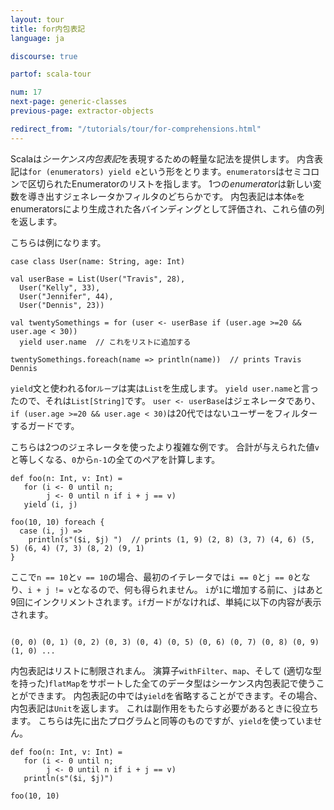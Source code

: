 ```yaml
---
layout: tour
title: for内包表記
language: ja

discourse: true

partof: scala-tour

num: 17
next-page: generic-classes
previous-page: extractor-objects

redirect_from: "/tutorials/tour/for-comprehensions.html"
---
```


Scalaは*シーケンス内包表記*を表現するための軽量な記法を提供します。
内含表記は`for (enumerators) yield e`という形をとります。`enumerators`はセミコロンで区切られたEnumeratorのリストを指します。
1つの*enumerator*は新しい変数を導き出すジェネレータかフィルタのどちらかです。
内包表記は本体`e`をenumeratorsにより生成された各バインディングとして評価され、これら値の列を返します。

こちらは例になります。

```tut
case class User(name: String, age: Int)

val userBase = List(User("Travis", 28),
  User("Kelly", 33),
  User("Jennifer", 44),
  User("Dennis", 23))

val twentySomethings = for (user <- userBase if (user.age >=20 && user.age < 30))
  yield user.name  // これをリストに追加する

twentySomethings.foreach(name => println(name))  // prints Travis Dennis
```
`yield`文と使われるfor`ループ`は実は`List`を生成します。
`yield user.name`と言ったので、それは`List[String]`です。
`user <- userBase`はジェネレータであり、`if (user.age >=20 && user.age < 30)`は20代ではないユーザーをフィルターするガードです。

こちらは2つのジェネレータを使ったより複雑な例です。
合計が与えられた値`v`と等しくなる、`0`から`n-1`の全てのペアを計算します。

```tut
def foo(n: Int, v: Int) =
   for (i <- 0 until n;
        j <- 0 until n if i + j == v)
   yield (i, j)

foo(10, 10) foreach {
  case (i, j) =>
    println(s"($i, $j) ")  // prints (1, 9) (2, 8) (3, 7) (4, 6) (5, 5) (6, 4) (7, 3) (8, 2) (9, 1)
}

```
ここで`n == 10`と`v == 10`の場合、最初のイテレータでは`i == 0`と`j == 0`となり、`i + j != v`となるので、何も得られません。
`i`が`1`に増加する前に、`j`はあと9回にインクリメントされます。`if`ガードがなければ、単純に以下の内容が表示されます。

```

(0, 0) (0, 1) (0, 2) (0, 3) (0, 4) (0, 5) (0, 6) (0, 7) (0, 8) (0, 9) (1, 0) ...
```
内包表記はリストに制限されまん。
演算子`withFilter`、`map`、そして (適切な型を持った)`flatMap`をサポートした全てのデータ型はシーケンス内包表記で使うことができます。
内包表記の中では`yield`を省略することができます。その場合、内包表記は`Unit`を返します。
これは副作用をもたらす必要があるときに役立ちます。
こちらは先に出たプログラムと同等のものですが、`yield`を使っていません。

```tut
def foo(n: Int, v: Int) =
   for (i <- 0 until n;
        j <- 0 until n if i + j == v)
   println(s"($i, $j)")

foo(10, 10)
```
